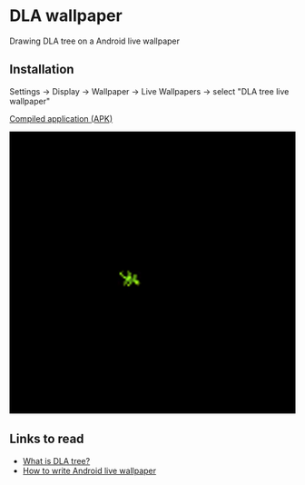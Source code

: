 # DLA wallpaper
Drawing DLA tree on a Android live wallpaper

## Installation
Settings -> Display -> Wallpaper -> Live Wallpapers -> select "DLA tree live wallpaper"

[Compiled application (APK)](https://github.com/dmitryweiner/dla_wallpaper/raw/master/app-debug.apk)

![DLA tree video](dla.gif)

## Links to read
* [What is DLA tree?](https://en.wikipedia.org/wiki/Diffusion-limited_aggregation)
* [How to write Android live wallpaper](https://www.vogella.com/tutorials/AndroidLiveWallpaper/article.html)
